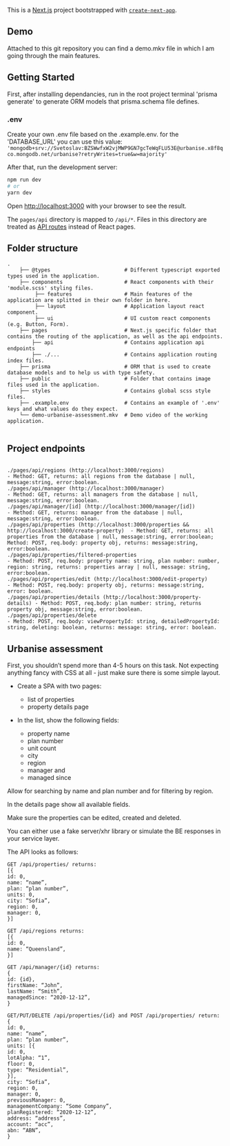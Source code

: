 This is a [Next.js](https://nextjs.org/) project bootstrapped with [`create-next-app`](https://github.com/vercel/next.js/tree/canary/packages/create-next-app).

## Demo
Attached to this git repository you can find a demo.mkv file in which I am going through the main features.

## Getting Started
First, after installing dependancies, run in the root project terminal 'prisma generate' to generate ORM models that prisma.schema file defines.

### .env
Create your own .env file based on the .example.env.
for the 'DATABASE_URL' you can use this value: `'mongodb+srv://Svetoslav:BZSWwfxW2vjMWP9GN7gcTeWqFLU53E@urbanise.x8f8qco.mongodb.net/urbanise?retryWrites=true&w=majority'`

After that, run the development server:

```bash
npm run dev
# or
yarn dev
```

Open [http://localhost:3000](http://localhost:3000) with your browser to see the result.

The `pages/api` directory is mapped to `/api/*`. Files in this directory are treated as [API routes](https://nextjs.org/docs/api-routes/introduction) instead of React pages.

## Folder structure

```
.
    ├── @types                        # Different typescript exported types used in the application.
    ├── components                    # React components with their 'module.scss' styling files.
         ├── features                 # Main features of the application are splitted in their own folder in here.
         ├── layout                   # Application layout react component.
         ├── ui                       # UI custom react components (e.g. Button, Form).
    ├── pages                         # Next.js specific folder that contains the routing of the application, as well as the api endpoints.
        ├── api                       # Contains application api endpoints 
        ├── ./...                     # Contains application routing index files.
    ├── prisma                        # ORM that is used to create database models and to help us with type safety.
    ├── public                        # Folder that contains image files used in the application.
    ├── styles                        # Contains global scss style files.
    ├── .example.env                  # Contains an example of '.env' keys and what values do they expect.
    └── demo-urbanise-assessment.mkv  # Demo video of the working application.
    
```

## Project endpoints

```

./pages/api/regions (http://localhost:3000/regions)                     - Method: GET, returns: all regions from the database | null, message:string, error:boolean.
./pages/api/manager (http://localhost:3000/manager)                     - Method: GET, returns: all managers from the database | null, message:string, error:boolean.
./pages/api/manager/[id] (http://localhost:3000/manager/[id])           - Method: GET, returns: manager from the database | null, message:string, error:boolean.
./pages/api/properties (http://localhost:3000/properties && http://localhost:3000/create-property)  - Method: GET, returns: all properties from the database | null, message:string, error:boolean; Method: POST, req.body: property obj, returns: message:string, error:boolean.
./pages/api/properties/filtered-properties                              - Method: POST, req.body: property name: string, plan number: number, region: string, returns: properties array | null, message: string, error:boolean.
./pages/api/properties/edit (http://localhost:3000/edit-property)       - Method: POST, req.body: property obj, returns: message:string, error: boolean.
./pages/api/properties/details (http://localhost:3000/property-details) - Method: POST, req.body: plan number: string, returns property obj, message:string, error:boolean.
./pages/api/properties/delete                                           - Method: POST, req.body: viewPropertyId: string, detailedPropertyId: string, deleting: boolean, returns: message: string, error: boolean.

```

## Urbanise assessment
First, you shouldn’t spend more than 4-5 hours on this task. Not expecting anything fancy
with CSS at all - just make sure there is some simple layout.

* Create a SPA with two pages:
    * list of properties
    * property details page

* In the list, show the following fields:
    * property name
    * plan number
    * unit count
    * city
    * region
    * manager and
    * managed since

Allow for searching by name and plan number and for filtering by region.

In the details page show all available fields.

Make sure the properties can be edited, created and deleted.

You can either use a fake server/xhr library or simulate the BE responses in your service
layer.

The API looks as follows:
```
GET /api/properties/ returns:
[{
id: 0,
name: “name”,
plan: “plan number”,
units: 0,
city: “Sofia”,
region: 0,
manager: 0,
}]

GET /api/regions returns:
[{
id: 0,
name: “Queensland”,
}]

GET /api/manager/{id} returns:
{
id: {id},
firstName: “John”,
lastName: “Smith”,
managedSince: “2020-12-12”,
}

GET/PUT/DELETE /api/properties/{id} and POST /api/properties/ return:
{
id: 0,
name: “name”,
plan: “plan number”,
units: [{
id: 0,
lotAlpha: “1”,
floor: 0,
type: “Residential”,
}],
city: “Sofia”,
region: 0,
manager: 0,
previousManager: 0,
managementCompany: “Some Company”,
planRegistered: “2020-12-12”,
address: “address”,
account: “acc”,
abn: “ABN”,
}
```
